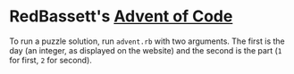 # RedBassett's [Advent of Code](http://adventofcode.com/)
To run a puzzle solution, run `advent.rb` with two arguments. The first is the day (an integer, as displayed on the website) and the second is the part (`1` for first, `2` for second).
